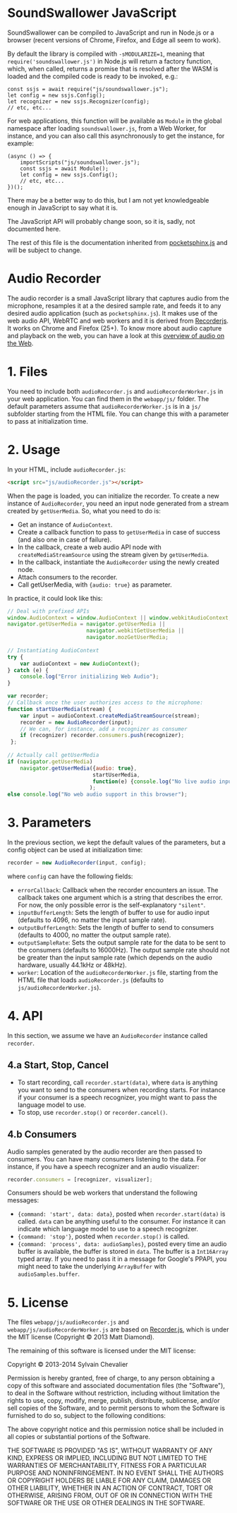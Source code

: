 SoundSwallower JavaScript
=========================

SoundSwallower can be compiled to JavaScript and run in Node.js or a
browser (recent versions of Chrome, Firefox, and Edge all seem to
work).

By default the library is compiled with `-sMODULARIZE=1`,
meaning that `require('soundswallower.js')` in Node.js will return a
factory function, which, when called, returns a promise that is
resolved after the WASM is loaded and the compiled code is ready to be
invoked, e.g.:

    const ssjs = await require("js/soundswallower.js");
	let config = new ssjs.Config();
	let recognizer = new ssjs.Recognizer(config);
	// etc, etc...

For web applications, this function will be available as `Module` in
the global namespace after loading `soundswallower.js`, from a Web
Worker, for instance, and you can also call this asynchronously to get
the instance, for example:

	(async () => {
		importScripts("js/soundswallower.js");
		const ssjs = await Module();
		let config = new ssjs.Config();
		// etc, etc...
	})();

There may be a better way to do this, but I am not yet knowledgeable
enough in JavaScript to say what it is.

The JavaScript API will probably change soon, so it is, sadly, not
documented here.

The rest of this file is the documentation inherited from
[pocketsphinx.js](http://syl22-00.github.io/pocketsphinx.js/) and will
be subject to change.

Audio Recorder
==============

The audio recorder is a small JavaScript library that captures audio
from the microphone, resamples it at a the desired sample rate, and
feeds it to any desired audio application (such as
`pocketsphinx.js`). It makes use of the web audio API, WebRTC and web
workers and it is derived from
[Recorderjs](https://github.com/mattdiamond/Recorderjs). It works on
Chrome and Firefox (25+). To know more about audio capture and
playback on the web, you can have a look at this [overview of audio on
the
Web](https://github.com/syl22-00/TechDocs/blob/master/AudioInBrowser.md).

# 1. Files

You need to include both `audioRecorder.js` and
`audioRecorderWorker.js` in your web application. You can find them in
the `webapp/js/` folder. The default parameters assume that
`audioRecorderWorker.js` is in a `js/` subfolder starting from the
HTML file. You can change this with a parameter to pass at
initialization time.

# 2. Usage

In your HTML, include `audioRecorder.js`:

```html
<script src="js/audioRecorder.js"></script>
```

When the page is loaded, you can initialize the recorder. To create a
new instance of `AudioRecorder`, you need an input node generated from
a stream created by `getUserMedia`. So, what you need to do is:

* Get an instance of `AudioContext`.
* Create a callback function to pass to `getUserMedia` in case of
  success (and also one in case of failure).
* In the callback, create a web audio API node with
  `createMediaStreamSource` using the stream given by `getUserMedia`.
* In the callback, instantiate the `AudioRecorder` using the newly created node.
* Attach consumers to the recorder.
* Call getUserMedia, with `{audio: true}` as parameter.

In practice, it could look like this:

```javascript
// Deal with prefixed APIs
window.AudioContext = window.AudioContext || window.webkitAudioContext;
navigator.getUserMedia = navigator.getUserMedia ||
                         navigator.webkitGetUserMedia ||
                         navigator.mozGetUserMedia;
    
// Instantiating AudioContext
try {
    var audioContext = new AudioContext();
} catch (e) {
    console.log("Error initializing Web Audio");
}

var recorder;
// Callback once the user authorizes access to the microphone:
function startUserMedia(stream) {
    var input = audioContext.createMediaStreamSource(stream);
    recorder = new AudioRecorder(input);
    // We can, for instance, add a recognizer as consumer
    if (recognizer) recorder.consumers.push(recognizer);
 };
    
// Actually call getUserMedia
if (navigator.getUserMedia)
    navigator.getUserMedia({audio: true},
                           startUserMedia,
                           function(e) {console.log("No live audio input in this browser");}
                          );
else console.log("No web audio support in this browser");
```


# 3. Parameters

In the previous section, we kept the default values of the parameters,
but a config object can be used at initialization time:

```javascript
recorder = new AudioRecorder(input, config);
```

where `config` can have the following fields:

* `errorCallback`: Callback when the recorder encounters an issue. The
  callback takes one argument which is a string that describes the
  error. For now, the only possible error is the self-explanatory
  `"silent"`.
* `inputBufferLength`: Sets the length of buffer to use for audio
  input (defaults to 4096, no matter the input sample rate).
* `outputBufferLength`: Sets the length of buffer to send to consumers
  (defaults to 4000, no matter the output sample rate).
* `outputSampleRate`: Sets the output sample rate for the data to be
  sent to the consumers (defaults to 16000Hz). The output sample rate
  should not be greater than the input sample rate (which depends on
  the audio hardware, usually 44.1kHz or 48kHz).
* `worker`: Location of the `audioRecorderWorker.js` file, starting
  from the HTML file that loads `audioRecorder.js` (defaults to
  `js/audioRecorderWorker.js`).

# 4. API

In this section, we assume we have an `AudioRecorder` instance called `recorder`.

## 4.a Start, Stop, Cancel

* To start recording, call `recorder.start(data)`, where `data` is
  anything you want to send to the consumers when recording
  starts. For instance if your consumer is a speech recognizer, you
  might want to pass the language model to use.
* To stop, use `recorder.stop()` or `recorder.cancel()`.

## 4.b Consumers

Audio samples generated by the audio recorder are then passed to
consumers. You can have many consumers listening to the data. For
instance, if you have a speech recognizer and an audio visualizer:

```javascript
recorder.consumers = [recognizer, visualizer];
```

Consumers should be web workers that understand the following messages:

* `{command: 'start', data: data}`, posted when `recorder.start(data)`
  is called. `data` can be anything useful to the consumer. For
  instance it can indicate which language model to use to a speech
  recognizer.
* `{command: 'stop'}`, posted when `recorder.stop()` is called.
* `{command: 'process', data: audioSamples}`, posted every time an
  audio buffer is available, the buffer is stored in `data`. The
  buffer is a `Int16Array` typed array. If you need to pass it in a
  message for Google's PPAPI, you might need to take the underlying
  `ArrayBuffer` with `audioSamples.buffer`.


# 5. License

The files `webapp/js/audioRecorder.js` and
`webapp/js/audioRecorderWorker.js` are based on
[Recorder.js](https://github.com/mattdiamond/Recorderjs), which is
under the MIT license (Copyright © 2013 Matt Diamond).

The remaining of this software is licensed under the MIT license:

Copyright © 2013-2014 Sylvain Chevalier

Permission is hereby granted, free of charge, to any person obtaining
a copy of this software and associated documentation files (the
"Software"), to deal in the Software without restriction, including
without limitation the rights to use, copy, modify, merge, publish,
distribute, sublicense, and/or sell copies of the Software, and to
permit persons to whom the Software is furnished to do so, subject to
the following conditions:

The above copyright notice and this permission notice shall be
included in all copies or substantial portions of the Software.

THE SOFTWARE IS PROVIDED "AS IS", WITHOUT WARRANTY OF ANY KIND,
EXPRESS OR IMPLIED, INCLUDING BUT NOT LIMITED TO THE WARRANTIES OF
MERCHANTABILITY, FITNESS FOR A PARTICULAR PURPOSE AND
NONINFRINGEMENT. IN NO EVENT SHALL THE AUTHORS OR COPYRIGHT HOLDERS BE
LIABLE FOR ANY CLAIM, DAMAGES OR OTHER LIABILITY, WHETHER IN AN ACTION
OF CONTRACT, TORT OR OTHERWISE, ARISING FROM, OUT OF OR IN CONNECTION
WITH THE SOFTWARE OR THE USE OR OTHER DEALINGS IN THE SOFTWARE.
